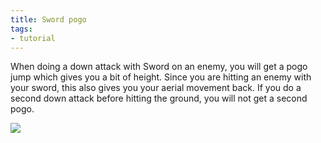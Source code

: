 ```yaml
---
title: Sword pogo
tags:
- tutorial
---
```


When doing a down attack with Sword on an enemy, you will get a pogo jump which gives you a bit of height. Since you are hitting an enemy with your sword, this also gives you your aerial movement back. If you do a second down attack before hitting the ground, you will not get a second pogo.


![](https://i.giphy.com/media/eniytiTrIMMYryNijx/giphy.webp) 
